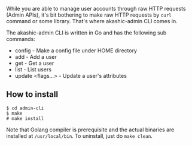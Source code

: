 While you are able to manage user accounts through raw HTTP requests (Admin APIs), it's bit bothering to make raw HTTP requests by `curl` command or some library. That's where akashic-admin CLI comes in.

The akashic-admin CLI is written in Go and has the following sub commands:

* config - Make a config file under HOME directory
* add - Add a user
* get <userId> - Get a user
* list - List users
* update <userId> <flags...> - Update a user's attributes

## How to install

```
$ cd admin-cli
$ make
# make install
```

Note that Golang compiler is prerequisite and the actual binaries are installed at `/usr/local/bin`. To uninstall, just do `make clean`.